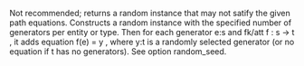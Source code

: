Not recommended; returns a random instance that may not satify the given path equations.  Constructs a random instance with the specified number of generators per entity or type. Then for each generator  e:s  and fk/att  f : s -> t , it adds equation  f(e) = y , where  y:t  is a randomly selected generator (or no equation if t has no generators).
See option random_seed.